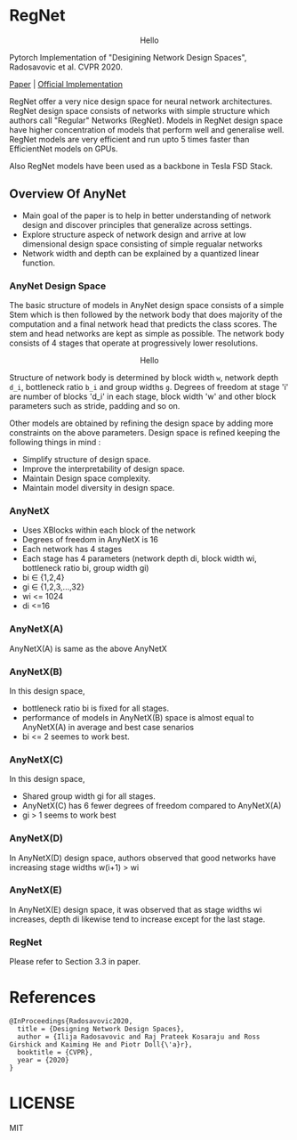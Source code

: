 # RegNet

<p align="center">
  Hello
</p>

Pytorch Implementation of "Desigining Network Design Spaces", Radosavovic et al. CVPR 2020. 

[Paper](https://openaccess.thecvf.com/content_CVPR_2020/papers/Radosavovic_Designing_Network_Design_Spaces_CVPR_2020_paper.pdf) | [Official Implementation](https://github.com/facebookresearch/pycls)

RegNet offer a very nice design space for neural network architectures. RegNet design space consists of networks with simple structure which authors call "Regular" Networks (RegNet). Models in RegNet design space have higher concentration of models that perform well and generalise well. RegNet models are very efficient and run upto 5 times faster than EfficientNet models on GPUs.

Also RegNet models have been used as a backbone in Tesla FSD Stack.

## Overview Of AnyNet

- Main goal of the paper is to help in better understanding of network design and discover principles that generalize across settings.
- Explore structure aspeck of network design and arrive at low dimensional design space consisting of simple regualar networks
- Network width and depth can be explained by a quantized linear function.

### AnyNet Design Space

The basic structure of models in AnyNet design space consists of a simple Stem which is then followed by the network body that does majority of the computation and a final network head that predicts the class scores. The stem and head networks are kept as simple as possible. The network body consists of 4 stages that operate at progressively lower resolutions.

<p align="center">
  Hello
</p>

Structure of network body is determined by block width `w`, network depth `d_i`, bottleneck ratio `b_i` and group widths `g`. Degrees of freedom at stage 'i' are number of blocks 'd_i' in each stage, block width 'w' and other block parameters such as stride, padding and so on.

Other models are obtained by refining the design space by adding more constraints on the above parameters. Design space is refined keeping the following things in mind :
- Simplify structure of design space.
- Improve the interpretability of design space.
- Maintain Design space complexity.
- Maintain model diversity in design space.

### AnyNetX

- Uses XBlocks within each block of the network
- Degrees of freedom in AnyNetX is 16
- Each network has 4 stages
- Each stage has 4 parameters (network depth di, block width wi, bottleneck ratio bi, group width gi)
- bi ∈ {1,2,4}
- gi ∈ {1,2,3,...,32}
- wi <= 1024
- di <=16

### AnyNetX(A)

AnyNetX(A) is same as the above AnyNetX

### AnyNetX(B)

In this design space, 
- bottleneck ratio bi is fixed for all stages.
- performance of models in AnyNetX(B) space is almost equal to AnyNetX(A) in average and best case senarios
- bi <= 2 seemes to work best.

### AnyNetX(C)

In this design space,
- Shared group width gi for all stages.
- AnyNetX(C) has 6 fewer degrees of freedom compared to AnyNetX(A)
- gi > 1 seems to work best

### AnyNetX(D)

In AnyNetX(D) design space, authors observed that good networks have increasing stage widths w(i+1) > wi

### AnyNetX(E) 

In AnyNetX(E) design space, it was observed that as stage widths wi increases, depth di likewise tend to increase except for the last stage.

### RegNet

Please refer to Section 3.3 in paper.

# References

```
@InProceedings{Radosavovic2020,
  title = {Designing Network Design Spaces},
  author = {Ilija Radosavovic and Raj Prateek Kosaraju and Ross Girshick and Kaiming He and Piotr Doll{\'a}r},
  booktitle = {CVPR},
  year = {2020}
}
```

# LICENSE

MIT
